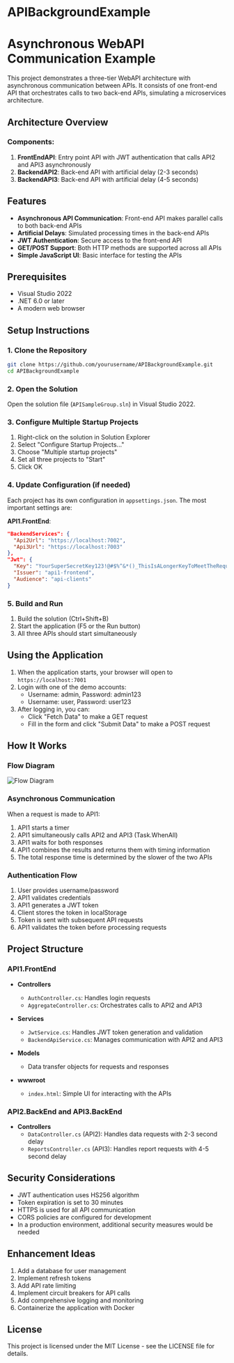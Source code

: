 # APIBackgroundExample

# Asynchronous WebAPI Communication Example

This project demonstrates a three-tier WebAPI architecture with asynchronous communication between APIs. It consists of one front-end API that orchestrates calls to two back-end APIs, simulating a microservices architecture.

## Architecture Overview



### Components:

1. **FrontEndAPI**: Entry point API with JWT authentication that calls API2 and API3 asynchronously
2. **BackendAPI2**: Back-end API with artificial delay (2-3 seconds)
3. **BackendAPI3**: Back-end API with artificial delay (4-5 seconds)

## Features

- **Asynchronous API Communication**: Front-end API makes parallel calls to both back-end APIs
- **Artificial Delays**: Simulated processing times in the back-end APIs
- **JWT Authentication**: Secure access to the front-end API
- **GET/POST Support**: Both HTTP methods are supported across all APIs
- **Simple JavaScript UI**: Basic interface for testing the APIs

## Prerequisites

- Visual Studio 2022
- .NET 6.0 or later
- A modern web browser

## Setup Instructions

### 1. Clone the Repository

```bash
git clone https://github.com/yourusername/APIBackgroundExample.git
cd APIBackgroundExample
```

### 2. Open the Solution

Open the solution file (`APISampleGroup.sln`) in Visual Studio 2022.

### 3. Configure Multiple Startup Projects

1. Right-click on the solution in Solution Explorer
2. Select "Configure Startup Projects..."
3. Choose "Multiple startup projects"
4. Set all three projects to "Start"
5. Click OK

### 4. Update Configuration (if needed)

Each project has its own configuration in `appsettings.json`. The most important settings are:

**API1.FrontEnd**:
```json
"BackendServices": {
  "Api2Url": "https://localhost:7002",
  "Api3Url": "https://localhost:7003"
},
"Jwt": {
  "Key": "YourSuperSecretKey123!@#$%^&*()_ThisIsALongerKeyToMeetTheRequirement",
  "Issuer": "api1-frontend",
  "Audience": "api-clients"
}
```

### 5. Build and Run

1. Build the solution (Ctrl+Shift+B)
2. Start the application (F5 or the Run button)
3. All three APIs should start simultaneously

## Using the Application

1. When the application starts, your browser will open to `https://localhost:7001`
2. Login with one of the demo accounts:
   - Username: admin, Password: admin123
   - Username: user, Password: user123
3. After logging in, you can:
   - Click "Fetch Data" to make a GET request
   - Fill in the form and click "Submit Data" to make a POST request

## How It Works

### Flow Diagram

![Flow Diagram](flow-diagram.png)

### Asynchronous Communication

When a request is made to API1:

1. API1 starts a timer
2. API1 simultaneously calls API2 and API3 (Task.WhenAll)
3. API1 waits for both responses
4. API1 combines the results and returns them with timing information
5. The total response time is determined by the slower of the two APIs

### Authentication Flow

1. User provides username/password
2. API1 validates credentials
3. API1 generates a JWT token
4. Client stores the token in localStorage
5. Token is sent with subsequent API requests
6. API1 validates the token before processing requests

## Project Structure

### API1.FrontEnd

- **Controllers**
  - `AuthController.cs`: Handles login requests
  - `AggregateController.cs`: Orchestrates calls to API2 and API3

- **Services**
  - `JwtService.cs`: Handles JWT token generation and validation
  - `BackendApiService.cs`: Manages communication with API2 and API3

- **Models**
  - Data transfer objects for requests and responses

- **wwwroot**
  - `index.html`: Simple UI for interacting with the APIs

### API2.BackEnd and API3.BackEnd

- **Controllers**
  - `DataController.cs` (API2): Handles data requests with 2-3 second delay
  - `ReportsController.cs` (API3): Handles report requests with 4-5 second delay

## Security Considerations

- JWT authentication uses HS256 algorithm
- Token expiration is set to 30 minutes
- HTTPS is used for all API communication
- CORS policies are configured for development
- In a production environment, additional security measures would be needed

## Enhancement Ideas

1. Add a database for user management
2. Implement refresh tokens
3. Add API rate limiting
4. Implement circuit breakers for API calls
5. Add comprehensive logging and monitoring
6. Containerize the application with Docker

## License

This project is licensed under the MIT License - see the LICENSE file for details.
